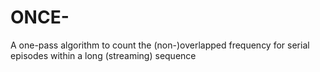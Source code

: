 # ONCE-
A one-pass algorithm to count the (non-)overlapped frequency for serial episodes within a long (streaming) sequence
